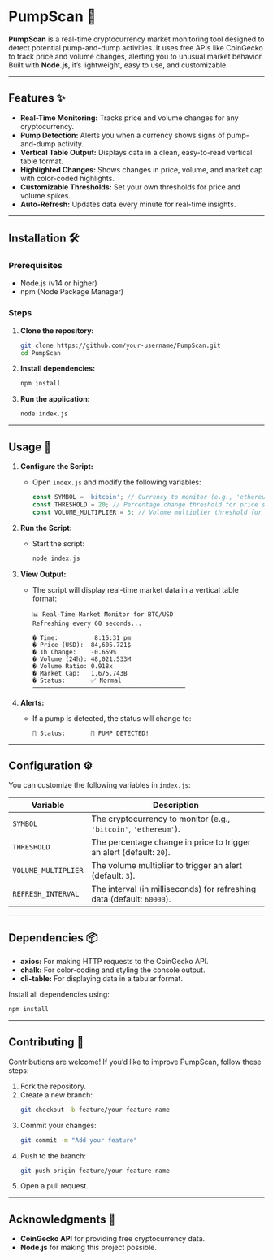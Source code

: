# PumpScan 🚀

**PumpScan** is a real-time cryptocurrency market monitoring tool designed to detect potential pump-and-dump activities. It uses free APIs like CoinGecko to track price and volume changes, alerting you to unusual market behavior. Built with **Node.js**, it’s lightweight, easy to use, and customizable.

---

## Features ✨

- **Real-Time Monitoring:** Tracks price and volume changes for any cryptocurrency.
- **Pump Detection:** Alerts you when a currency shows signs of pump-and-dump activity.
- **Vertical Table Output:** Displays data in a clean, easy-to-read vertical table format.
- **Highlighted Changes:** Shows changes in price, volume, and market cap with color-coded highlights.
- **Customizable Thresholds:** Set your own thresholds for price and volume spikes.
- **Auto-Refresh:** Updates data every minute for real-time insights.

---

## Installation 🛠️

### Prerequisites
- Node.js (v14 or higher)
- npm (Node Package Manager)

### Steps
1. **Clone the repository:**
   ```bash
   git clone https://github.com/your-username/PumpScan.git
   cd PumpScan
   ```

2. **Install dependencies:**
   ```bash
   npm install
   ```

3. **Run the application:**
   ```bash
   node index.js
   ```

---

## Usage 🚦

1. **Configure the Script:**
   - Open `index.js` and modify the following variables:
     ```javascript
     const SYMBOL = 'bitcoin'; // Currency to monitor (e.g., 'ethereum', 'dogecoin')
     const THRESHOLD = 20; // Percentage change threshold for price spike
     const VOLUME_MULTIPLIER = 3; // Volume multiplier threshold for volume spike
     ```

2. **Run the Script:**
   - Start the script:
     ```bash
     node index.js
     ```

3. **View Output:**
   - The script will display real-time market data in a vertical table format:
     ```
     📊 Real-Time Market Monitor for BTC/USD
     Refreshing every 60 seconds...

     � Time:          8:15:31 pm
     � Price (USD):  84,605.721$
     � 1h Change:    -0.659%
     � Volume (24h): 48,021.533M
     � Volume Ratio: 0.918x
     � Market Cap:   1,675.743B
     � Status:       ✅ Normal
     ──────────────────────────────────────────
     ```

4. **Alerts:**
   - If a pump is detected, the status will change to:
     ```
     🚦 Status:       🚨 PUMP DETECTED!
     ```

---

## Configuration ⚙️

You can customize the following variables in `index.js`:

| Variable            | Description                                                                 |
|---------------------|-----------------------------------------------------------------------------|
| `SYMBOL`            | The cryptocurrency to monitor (e.g., `'bitcoin'`, `'ethereum'`).           |
| `THRESHOLD`         | The percentage change in price to trigger an alert (default: `20`).        |
| `VOLUME_MULTIPLIER` | The volume multiplier to trigger an alert (default: `3`).                  |
| `REFRESH_INTERVAL`  | The interval (in milliseconds) for refreshing data (default: `60000`).     |

---

## Dependencies 📦

- **axios:** For making HTTP requests to the CoinGecko API.
- **chalk:** For color-coding and styling the console output.
- **cli-table:** For displaying data in a tabular format.

Install all dependencies using:
```bash
npm install
```

---

## Contributing 🤝

Contributions are welcome! If you’d like to improve PumpScan, follow these steps:

1. Fork the repository.
2. Create a new branch:
   ```bash
   git checkout -b feature/your-feature-name
   ```
3. Commit your changes:
   ```bash
   git commit -m "Add your feature"
   ```
4. Push to the branch:
   ```bash
   git push origin feature/your-feature-name
   ```
5. Open a pull request.

---

## Acknowledgments 🙏

- **CoinGecko API** for providing free cryptocurrency data.
- **Node.js** for making this project possible.
